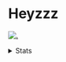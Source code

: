 # Heyzzz  

[![.](https://skillicons.dev/icons?i=ts,nextjs,nestjs,mongodb)](https://skillicons.dev)  

<details>
<summary>Stats</summary
<!--START_SECTION:waka-->

```txt
TypeScript                 1 hr 11 mins    ███████████████▒░░░░░░░░░   61.82 %
SSH Config                 25 mins         █████▓░░░░░░░░░░░░░░░░░░░   22.14 %
Other                      7 mins          █▓░░░░░░░░░░░░░░░░░░░░░░░   06.61 %
Nginx configuration file   3 mins          ▓░░░░░░░░░░░░░░░░░░░░░░░░   02.66 %
CSS                        3 mins          ▓░░░░░░░░░░░░░░░░░░░░░░░░   02.62 %
```

<!--END_SECTION:waka-->
</details>
